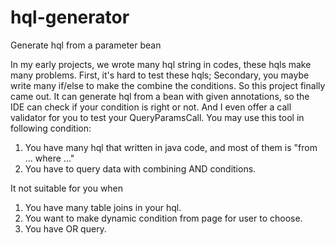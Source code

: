 hql-generator
============

Generate hql from a parameter bean

In my early projects, we wrote many hql string in codes, these hqls make many problems. First, it's hard to test these hqls; Secondary, you maybe write many if/else to make the combine the conditions. So this project finally came out. It can generate hql from a bean with given annotations, so the IDE can check if your condition is right or not. 
And I even offer a call validator for you to test your QueryParamsCall.
You may use this tool in following condition:
1. You have many hql that written in java code, and most of them is "from ... where ..."
2. You have to query data with combining AND conditions. 

It not suitable for you when
1. You have many table joins in your hql.
2. You want to make dynamic condition from page for user to choose.
3. You have OR query.